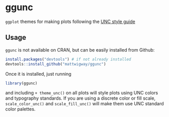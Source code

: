 # ggunc

`ggplot` themes for making plots following the [UNC style guide](https://identity.unc.edu)

## Usage

`ggunc` is not available on CRAN, but can be easily installed from Github:

```r
install.packages("devtools") # if not already installed
devtools::install_github("mattwigway/ggunc")
```

Once it is installed, just running

```r
library(ggunc)
```

and including `+ theme_unc()` on all plots will style plots using UNC colors and typography standards. If you are using a discrete color or fill scale, `scale_color_unc()` and `scale_fill_unc()` will make them use UNC standard color palettes.